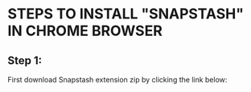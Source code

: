 # STEPS TO INSTALL "SNAPSTASH" IN CHROME BROWSER

## Step 1:
First download Snapstash extension zip by clicking the link below:
